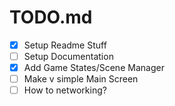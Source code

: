 ﻿# TODO.md

- [X] Setup Readme Stuff
- [ ] Setup Documentation
- [X] Add Game States/Scene Manager
- [ ] Make v simple Main Screen
- [ ] How to networking?